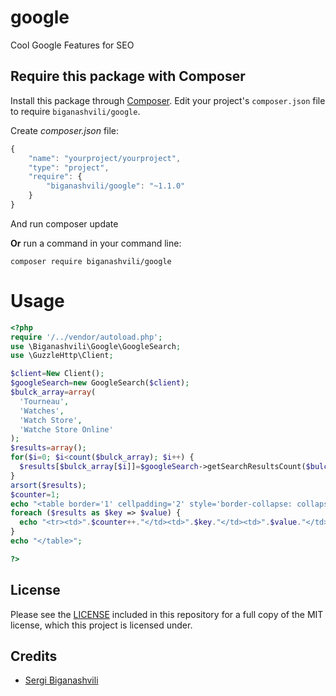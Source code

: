 # google
Cool Google Features for SEO
## Require this package with Composer
Install this package through [Composer](https://getcomposer.org/).
Edit your project's `composer.json` file to require
`biganashvili/google`.

Create *composer.json* file:
```js
{
    "name": "yourproject/yourproject",
    "type": "project",
    "require": {
        "biganashvili/google": "~1.1.0"
    }
}
```
And run composer update

**Or** run a command in your command line:

```
composer require biganashvili/google
```
# Usage
```php
<?php
require '/../vendor/autoload.php';
use \Biganashvili\Google\GoogleSearch;
use \GuzzleHttp\Client;

$client=New Client();
$googleSearch=new GoogleSearch($client);
$bulck_array=array(
  'Tourneau',
  'Watches',
  'Watch Store',
  'Watche Store Online'
);
$results=array();
for($i=0; $i<count($bulck_array); $i++) {
  $results[$bulck_array[$i]]=$googleSearch->getSearchResultsCount($bulck_array[$i]);
}
arsort($results);
$counter=1;
echo "<table border='1' cellpadding='2' style='border-collapse: collapse;'>";
foreach ($results as $key => $value) {
  echo "<tr><td>".$counter++."</td><td>".$key."</td><td>".$value."</td></tr>";
}
echo "</table>";

?>
```
## License

Please see the [LICENSE](LICENSE.md) included in this repository for a full copy of the MIT license,
which this project is licensed under.

## Credits

- [Sergi Biganashvili](https://github.com/biganashvili)
